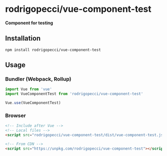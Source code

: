 # rodrigopecci/vue-component-test

**Component for testing**

## Installation

```
npm install rodrigopecci/vue-component-test
```

## Usage

### Bundler (Webpack, Rollup)

```js
import Vue from 'vue'
import VueComponentTest from 'rodrigopecci/vue-component-test'

Vue.use(VueComponentTest)
```

### Browser

```html
<!-- Include after Vue -->
<!-- Local files -->
<script src="rodrigopecci/vue-component-test/dist/vue-component-test.js"></script>

<!-- From CDN -->
<script src="https://unpkg.com/rodrigopecci/vue-component-test"></script>
```

